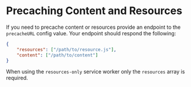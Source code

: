 # Precaching Content and Resources

If you need to precache content or resources provide an endpoint to the `precacheURL` config value. Your endpoint should respond the following:

```json
{
    "resources": ["/path/to/resource.js"],
    "content": ["/path/to/content"]
}
```

When using the `resources-only` service worker only the `resources` array is required.
